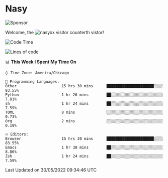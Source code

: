 # Nasy

<!--
<p align="center">
<img height="200" src="https://github-readme-stats.vercel.app/api?username=nasyxx&count_private=true&show_icons=true&theme=dracula&include_all_commits=true"/>
<img height="200" src="https://github-readme-stats.vercel.app/api/top-langs/?username=nasyxx&theme=dracula&hide=html,jupyter+notebook&count_private=true&show_icons=true"/>
</p>

  
----------------
-->

![Sponsor](https://img.shields.io/static/v1.svg?label=Sponsor&message=%E2%9D%A4&logo=GitHub&style=flat&color=pink)
 
Welcome, the ![nasyxx visitor counter](https://count.getloli.com/get/@nasyxx?theme=rule34)th vistor!
 
<!--START_SECTION:waka-->
![Code Time](http://img.shields.io/badge/Code%20Time-2%2C428%20hrs%2027%20mins-blue)

![Lines of code](https://img.shields.io/badge/From%20Hello%20World%20I%27ve%20Written-5%20Million%20lines%20of%20code-blue)

📊 **This Week I Spent My Time On** 

```text
⌚︎ Time Zone: America/Chicago

💬 Programming Languages: 
Other                    15 hrs 30 mins      █████████████████████░░░░   83.55% 
Python                   1 hr 26 mins        ██░░░░░░░░░░░░░░░░░░░░░░░   7.81% 
sh                       1 hr 24 mins        ██░░░░░░░░░░░░░░░░░░░░░░░   7.59% 
TOML                     8 mins              ░░░░░░░░░░░░░░░░░░░░░░░░░   0.73% 
Org                      2 mins              ░░░░░░░░░░░░░░░░░░░░░░░░░   0.19%

🔥 Editors: 
Browser                  15 hrs 30 mins      █████████████████████░░░░   83.55% 
Emacs                    1 hr 38 mins        ██░░░░░░░░░░░░░░░░░░░░░░░   8.86% 
Zsh                      1 hr 24 mins        ██░░░░░░░░░░░░░░░░░░░░░░░   7.59%

```


 Last Updated on 30/05/2022 09:34:46 UTC
<!--END_SECTION:waka-->

<!-- ![visitors](https://visitor-badge.laobi.icu/badge?page_id=nasyxx.nasyxx) -->
